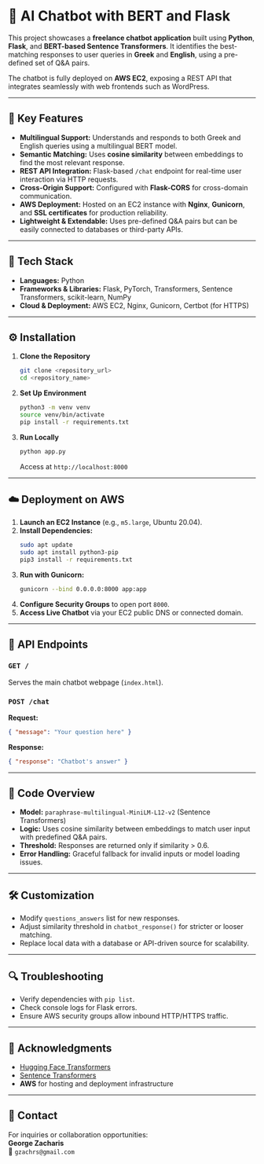 # 🤖 AI Chatbot with BERT and Flask  

This project showcases a **freelance chatbot application** built using **Python**, **Flask**, and **BERT-based Sentence Transformers**. It identifies the best-matching responses to user queries in **Greek** and **English**, using a pre-defined set of Q&A pairs.  

The chatbot is fully deployed on **AWS EC2**, exposing a REST API that integrates seamlessly with web frontends such as WordPress.  

---

## 🚀 Key Features  
- **Multilingual Support:** Understands and responds to both Greek and English queries using a multilingual BERT model.  
- **Semantic Matching:** Uses **cosine similarity** between embeddings to find the most relevant response.  
- **REST API Integration:** Flask-based `/chat` endpoint for real-time user interaction via HTTP requests.  
- **Cross-Origin Support:** Configured with **Flask-CORS** for cross-domain communication.  
- **AWS Deployment:** Hosted on an EC2 instance with **Nginx**, **Gunicorn**, and **SSL certificates** for production reliability.  
- **Lightweight & Extendable:** Uses pre-defined Q&A pairs but can be easily connected to databases or third-party APIs.  

---

## 🧠 Tech Stack  
- **Languages:** Python  
- **Frameworks & Libraries:** Flask, PyTorch, Transformers, Sentence Transformers, scikit-learn, NumPy  
- **Cloud & Deployment:** AWS EC2, Nginx, Gunicorn, Certbot (for HTTPS)  

---

## ⚙️ Installation  

1. **Clone the Repository**  
   ```bash
   git clone <repository_url>
   cd <repository_name>
   ```

2. **Set Up Environment**  
   ```bash
   python3 -m venv venv
   source venv/bin/activate
   pip install -r requirements.txt
   ```

3. **Run Locally**  
   ```bash
   python app.py
   ```
   Access at `http://localhost:8000`

---

## ☁️ Deployment on AWS  

1. **Launch an EC2 Instance** (e.g., `m5.large`, Ubuntu 20.04).  
2. **Install Dependencies:**  
   ```bash
   sudo apt update
   sudo apt install python3-pip
   pip3 install -r requirements.txt
   ```
3. **Run with Gunicorn:**  
   ```bash
   gunicorn --bind 0.0.0.0:8000 app:app
   ```
4. **Configure Security Groups** to open port `8000`.  
5. **Access Live Chatbot** via your EC2 public DNS or connected domain.  

---

## 🔌 API Endpoints  

### `GET /`  
Serves the main chatbot webpage (`index.html`).  

### `POST /chat`  
**Request:**  
```json
{ "message": "Your question here" }
```  
**Response:**  
```json
{ "response": "Chatbot's answer" }
```  

---

## 🧩 Code Overview  
- **Model:** `paraphrase-multilingual-MiniLM-L12-v2` (Sentence Transformers)  
- **Logic:** Uses cosine similarity between embeddings to match user input with predefined Q&A pairs.  
- **Threshold:** Responses are returned only if similarity > 0.6.  
- **Error Handling:** Graceful fallback for invalid inputs or model loading issues.  

---

## 🛠️ Customization  
- Modify `questions_answers` list for new responses.  
- Adjust similarity threshold in `chatbot_response()` for stricter or looser matching.  
- Replace local data with a database or API-driven source for scalability.  

---

## 🔍 Troubleshooting  
- Verify dependencies with `pip list`.  
- Check console logs for Flask errors.  
- Ensure AWS security groups allow inbound HTTP/HTTPS traffic.  

---

## 🙌 Acknowledgments  
- [Hugging Face Transformers](https://github.com/huggingface/transformers)  
- [Sentence Transformers](https://www.sbert.net/)  
- **AWS** for hosting and deployment infrastructure  

---

## 📧 Contact  
For inquiries or collaboration opportunities:  
**George Zacharis**  
📩 `gzachrs@gmail.com`  
